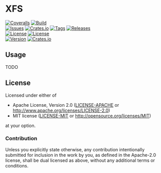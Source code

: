 # XFS

[![Coveralls](https://img.shields.io/coveralls/ChrisMacNaughton/xfs-rs.svg?maxAge=2592000)](https://coveralls.io/github/ChrisMacNaughton/xfs-rs)
[![Build](https://img.shields.io/travis-ci/ChrisMacNaughton/xfs-rs.svg)](https://travis-ci.org/ChrisMacNaughton/xfs-rs)<br />
[![Issues](https://img.shields.io/github/issues/ChrisMacNaughton/xfs-rs.svg)](https://github.com/ChrisMacNaughton/xfs-rs/issues)
[![Crates.io](https://img.shields.io/crates/d/xfs.svg?maxAge=2592000)](https://crates.io/crates/xfs)
[![Tags](https://img.shields.io/github/tag/ChrisMacNaughton/xfs-rs.svg)](https://github.com/ChrisMacNaughton/xfs-rs/tags)
[![Releases](https://img.shields.io/github/release/ChrisMacNaughton/xfs-rs.svg)](https://github.com/ChrisMacNaughton/xfs-rs/releases)<br />
[![License](https://img.shields.io/badge/license-MIT-blue.svg)](https://opensource.org/licenses/MIT)
[![License](https://img.shields.io/badge/license-Apache%20License%202.0-blue.svg)](https://opensource.org/licenses/Apache-2.0)<br />
[![Version](https://img.shields.io/crates/v/xfs.svg)](https://crates.io/crates/xfs)
[![Crates.io](https://img.shields.io/crates/dv/xfs.svg?maxAge=2592000)](https://crates.io/crates/xfs)

## Usage

TODO

## License

Licensed under either of

 * Apache License, Version 2.0 ([LICENSE-APACHE](LICENSE-APACHE) or http://www.apache.org/licenses/LICENSE-2.0)
 * MIT license ([LICENSE-MIT](LICENSE-MIT) or http://opensource.org/licenses/MIT)

at your option.

### Contribution

Unless you explicitly state otherwise, any contribution intentionally submitted
for inclusion in the work by you, as defined in the Apache-2.0 license, shall be dual licensed as above, without any additional terms or conditions.